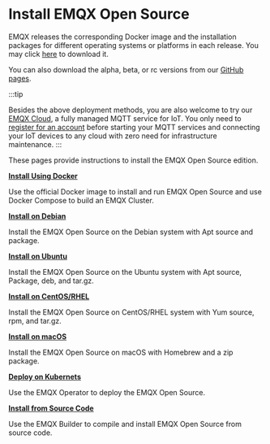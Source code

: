 # Install EMQX Open Source

EMQX releases the corresponding Docker image and the installation packages for different operating systems or platforms in each release. You may click [here](https://www.emqx.com/en/try?product=broker) to download it.

You can also download the alpha, beta, or rc versions from our [GitHub pages](https://github.com/emqx/emqx/releases).

:::tip

Besides the above deployment methods, you are also welcome to try our [EMQX Cloud](https://www.emqx.com/en/cloud), a fully managed MQTT service for IoT. You only need to [register for an account](https://www.emqx.com/en/signup?continue=https://www.emqx.com/en/cloud) before starting your MQTT services and connecting your IoT devices to any cloud with zero need for infrastructure maintenance.
:::

These pages provide instructions to install the EMQX Open Source edition.

**[Install Using Docker](./install-docker-ce.md)**

Use the official Docker image to install and run EMQX Open Source and use Docker Compose to build an EMQX Cluster.

**[Install on Debian](./install-debian-ce.md)**

Install the EMQX Open Source on the Debian system with Apt source and package.

**[Install on Ubuntu](./install-ubuntu-ce.md)**

Install the EMQX Open Source on the Ubuntu system with Apt source, Package, deb, and tar.gz.

**[Install on CentOS/RHEL](./install-rhel-ce.md)**

Install the EMQX Open Source on CentOS/RHEL system with Yum source, rpm, and tar.gz.

**[Install on macOS](./install-macOS-ce.md)**

Install the EMQX Open Source on macOS with Homebrew and a zip package.

**[Deploy on Kubernets](https://docs.emqx.com/en/emqx-operator/latest/getting-started/getting-started.html)**

Use the EMQX Operator to deploy the EMQX Open Source.

**[Install from Source Code](./install-source-ce.md)**

Use the EMQX Builder to compile and install EMQX Open Source from source code.